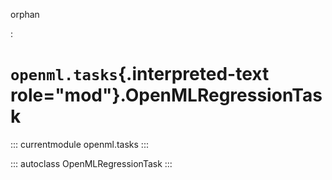 orphan

:   

# `openml.tasks`{.interpreted-text role="mod"}.OpenMLRegressionTask

::: currentmodule
openml.tasks
:::

::: autoclass
OpenMLRegressionTask
:::

